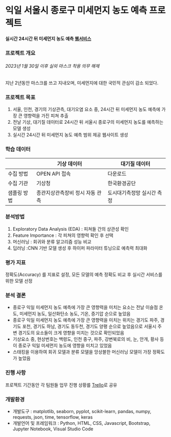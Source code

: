 # 익일 서울시 종로구 미세먼지 농도 예측 프로젝트
#### 실시간 24시간 뒤 미세먼지 농도 예측 [웹서비스](https://seoyoonjoannechang.github.io/)

### 프로젝트 개요
###### 2023년 1월 30일 이후 실외 마스크 착용 의무 해제 
지난 2년동안 마스크를 쓰고 지내오며, 미세먼지에 대한 국민적 관심이 감소 되었다.  

### 프로젝트 목표
1. 서울, 인천, 경기의 기상관측, 대기오염 요소 중, 24시간 뒤 미세먼지 농도 예측에 가장 큰 영향력을 가진 피쳐 추출
2. 전날 기상, 대기질 데이터로 24시간 뒤 서울시 종로구의 미세먼지 농도를 예측하는 모델 생성  
3. 실시간 24시간 뒤 미세먼지 농도 예측 범위 제공 웹사이트 생성

### 학습 데이터
||기상 데이터|대기질 데이터|
|------|---|---|
|수집 방법|OPEN API 접속|다운로드|
|수집 기관|기상청|한국환경공단|
|샘플링 방법|종관지상관측장비 정시 자동 관측|도시대기측정망 실시간 측정|

### 분석방법
1. Exploratory Data Analysis (EDA) : 피쳐들 간의 상관성 확인
2. Feature Importance : 각 피쳐의 영향력 확인 후 선택
3. 머신러닝 : 회귀와 분류 알고리즘 성능 비교
4. 딥러닝 :CNN 기반 모델 생성 후 하이퍼 파라미터 튜닝으로 예측력 최대화

### 평가 지표
정확도(Accuracy) 를 지표로 설정, 모든 모델의 예측 정확도 비교 후 실시간 서비스를 위한 모델 선정

### 분석 결론
- 종로구 익일 미세먼지 농도 예측에 가장 큰 영향력을 미치는 요소는 전날 이슬점 온도, 미세먼지 농도, 일산화탄소 농도, 기온, 증기압 순으로 높았음
- 종로구 익일 미세먼지 농도 예측에 가장 큰 영향력을 미치는 위치는 경기도 파주, 경기도 포천, 경기도 하남, 경기도 동두천, 경기도 양평 순으로 높았음으로 
  서울시 주변 경기도의 요소들이 크게 영향을 미치는 것으로 확인되었음
- 기상요소 중,  현상번호는 백령도, 인천 중구, 파주, 강변북로의 비, 눈, 안개, 황사 등이 종로구 익일 미세먼지 농도에 영향을 미치고 있었음
- 스태킹을 이용하여 회귀 모델과 분류 모델을 앙상블한 머신러닝 모델이 가장 정확도가 높았음

### 진행 사항
프로젝트 기간동안 각 팀원들 업무 진행 상황를 [Trello](https://trello.com/b/PWqvjjF5/shinchon-ultra-machine-learning-team)로 공유

### 개발환경
- 개발도구 : matplotlib, seaborn, pyplot, scikit-learn, pandas, numpy, requests, json, time, tensorflow, keras
- 개발언어 및 프레임워크 : Python, HTML, CSS, Javascript, Bootstrap, Jupyter Notebook, Visual Studio Code
